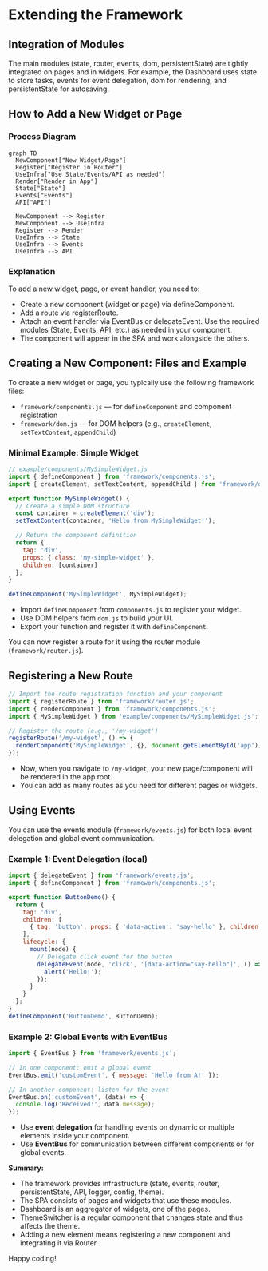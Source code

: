 # Extending the Framework

## Integration of Modules

The main modules (state, router, events, dom, persistentState) are tightly integrated on pages and in widgets. For example, the Dashboard uses state to store tasks, events for event delegation, dom for rendering, and persistentState for autosaving.

## How to Add a New Widget or Page

### Process Diagram

```mermaid
graph TD
  NewComponent["New Widget/Page"]
  Register["Register in Router"]
  UseInfra["Use State/Events/API as needed"]
  Render["Render in App"]
  State["State"]
  Events["Events"]
  API["API"]

  NewComponent --> Register
  NewComponent --> UseInfra
  Register --> Render
  UseInfra --> State
  UseInfra --> Events
  UseInfra --> API
```

### Explanation

To add a new widget, page, or event handler, you need to:
- Create a new component (widget or page) via defineComponent.
- Add a route via registerRoute.
- Attach an event handler via EventBus or delegateEvent. Use the required modules (State, Events, API, etc.) as needed in your component.
- The component will appear in the SPA and work alongside the others.


## Creating a New Component: Files and Example

To create a new widget or page, you typically use the following framework files:
- `framework/components.js` — for `defineComponent` and component registration
- `framework/dom.js` — for DOM helpers (e.g., `createElement`, `setTextContent`, `appendChild`)

### Minimal Example: Simple Widget
```js
// example/components/MySimpleWidget.js
import { defineComponent } from 'framework/components.js';
import { createElement, setTextContent, appendChild } from 'framework/dom.js';

export function MySimpleWidget() {
  // Create a simple DOM structure
  const container = createElement('div');
  setTextContent(container, 'Hello from MySimpleWidget!');

  // Return the component definition
  return {
    tag: 'div',
    props: { class: 'my-simple-widget' },
    children: [container]
  };
}

defineComponent('MySimpleWidget', MySimpleWidget);
```

- Import `defineComponent` from `components.js` to register your widget.
- Use DOM helpers from `dom.js` to build your UI.
- Export your function and register it with `defineComponent`.

You can now register a route for it using the router module (`framework/router.js`).

## Registering a New Route
```js
// Import the route registration function and your component
import { registerRoute } from 'framework/router.js';
import { renderComponent } from 'framework/components.js';
import { MySimpleWidget } from 'example/components/MySimpleWidget.js';

// Register the route (e.g., '/my-widget')
registerRoute('/my-widget', () => {
  renderComponent('MySimpleWidget', {}, document.getElementById('app'));
});
```
- Now, when you navigate to `/my-widget`, your new page/component will be rendered in the app root.
- You can add as many routes as you need for different pages or widgets.

## Using Events

You can use the events module (`framework/events.js`) for both local event delegation and global event communication.

### Example 1: Event Delegation (local)
```js
import { delegateEvent } from 'framework/events.js';
import { defineComponent } from 'framework/components.js';

export function ButtonDemo() {
  return {
    tag: 'div',
    children: [
      { tag: 'button', props: { 'data-action': 'say-hello' }, children: 'Say Hello' }
    ],
    lifecycle: {
      mount(node) {
        // Delegate click event for the button
        delegateEvent(node, 'click', '[data-action="say-hello"]', () => {
          alert('Hello!');
        });
      }
    }
  };
}
defineComponent('ButtonDemo', ButtonDemo);
```

### Example 2: Global Events with EventBus
```js
import { EventBus } from 'framework/events.js';

// In one component: emit a global event
EventBus.emit('customEvent', { message: 'Hello from A!' });

// In another component: listen for the event
EventBus.on('customEvent', (data) => {
  console.log('Received:', data.message);
});
```
- Use **event delegation** for handling events on dynamic or multiple elements inside your component.
- Use **EventBus** for communication between different components or for global events.

**Summary:**
- The framework provides infrastructure (state, events, router, persistentState, API, logger, config, theme).
- The SPA consists of pages and widgets that use these modules.
- Dashboard is an aggregator of widgets, one of the pages.
- ThemeSwitcher is a regular component that changes state and thus affects the theme.
- Adding a new element means registering a new component and integrating it via Router.

Happy coding!